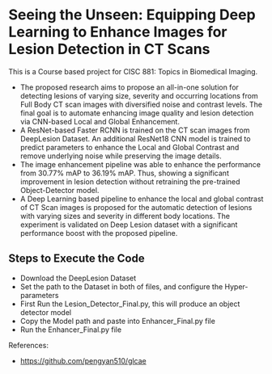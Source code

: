 # Seeing the Unseen: Equipping Deep Learning to Enhance Images for Lesion Detection in CT Scans

This is a Course based project for CISC 881: Topics in Biomedical Imaging.
- The proposed research aims to propose an all-in-one solution for detecting lesions of varying size, severity and occurring locations from Full Body CT scan images with diversified noise and contrast levels. The final goal is to automate enhancing image quality and lesion detection via CNN-based Local and Global Enhancement.
- A ResNet-based Faster RCNN is trained on the CT scan images from DeepLesion Dataset. An additional ResNet18 CNN model is trained to predict parameters to enhance the Local and Global Contrast and remove underlying noise while preserving the image details.
- The image enhancement pipeline was able to enhance the performance from 30.77% mAP to 36.19% mAP. Thus, showing a significant improvement in lesion detection without retraining the pre-trained Object-Detector model.
- A Deep Learning based pipeline to enhance the local and global contrast of CT Scan images is proposed for the automatic detection of lesions with varying sizes and severity in different body locations. The experiment is validated on Deep Lesion dataset with a significant performance boost with the proposed pipeline. 

## Steps to Execute the Code
- Download the DeepLesion Dataset
- Set the path to the Dataset in both of files, and configure the Hyper-parameters
- First Run the Lesion_Detector_Final.py, this will produce an object detector model
- Copy the Model path and paste into Enhancer_Final.py file
- Run the Enhancer_Final.py file

References:
- https://github.com/pengyan510/glcae 
